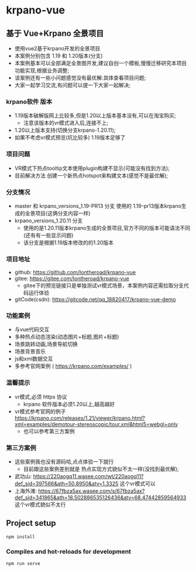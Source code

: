 # krpano-vue


## 基于 Vue+Krpano 全景项目
- 使用vue2基于krpano开发的全景项目
- 本案例分别包含 1.19 和 1.20版本(分支)
- 本案例基本可以全部满足全景图开发,建议自创一个模板,慢慢迁移研究本项目功能实现,根据业务调整;
- 该案例还有一些小问题感觉没有最优解:具体查看项目问题;
- 大家一起学习交流,有问题可以提一下大家一起解决;

### krpano软件 版本
- 1.19版本破解版网上比较多,但是1.20以上版本基本没有,可以在淘宝购买;
  - 注意该版本的vr模式进入后,连接不上;
- 1.20以上版本支持(切换分支krpano-1.20.11);
- 如果不考虑vr模式预览(坑比较多) 1.19版本足够了

### 项目问题
- VR模式下热点tooltip文本使用plugin构建不显示(可能没有找到方法);
- 目前解决方法 创建一个新热点hotspot来构建文本(感觉不是最优解);

### 分支情况
- master 和 krpano_versions_1.19-PR13 分支 使用的 1.19-pr13版本krpano生成的全景项目(这俩分支内容一样)
- krpano_versions_1.20.11 分支
  - 使用的是1.20.11版本krpano生成的全景项目,官方不同的版本可能语法不同(还有有一些显示问题)
  - 该分支是根据1.19版本修改的的1.20版本

### 项目地址
- github: https://github.com/Iontheroad/krpano-vue
- gitee: https://gitee.com/Iontheroad/krpano-vue
  - gitee下的预览链接只是单独测试vr模式场景，本案例内容还需拉取分支代码运行体验
- gitCode(csdn): https://gitcode.net/qq_18820417/krpano-vue-demo

### 功能案例
- 与vue代码交互
- 多种热点动态渲染(动态图片+标题,图片+标题)
- 场景跳转动画,场景导航切换
- 场景背景音乐
- js和xml数据交互
- 多参考官网案例 ( https://krpano.com/examples/ )

### 温馨提示
- vr模式,必须 https 协议
  - krpano 软件版本必须1.20以上,越高越好
- vr模式参考官网的例子 https://krpano.com/releases/1.21/viewer/krpano.html?xml=examples/demotour-stereoscopic/tour.xml&html5=webgl+only
  - 也可以参考第三方案例

### 第三方案例
- 这些案例我也没有源码哈,点点体验一下就行
  - 目前跟这些案例差别就是 热点实现方式貌似不太一样(没找到最优解);
- 武功山:  https://220aogq11.wasee.com/wt/220aogq11?def_sid=397566&ath=50.8950&atv=1.3325  这个vr模式可以
- 上海外滩: https://67fbza5ax.wasee.com/s/67fbza5ax?def_sid=341865&ath=18.502886535126436&atv=68.47442859564933 这个vr模式貌似不太行

## Project setup
```
npm install
```

### Compiles and hot-reloads for development
```
npm run serve
```


